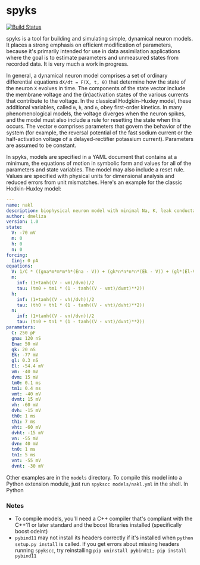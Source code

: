 # spyks

[![Build Status](https://travis-ci.org/melizalab/spyks.png?branch=master)](https://travis-ci.org/melizalab/spyks)

spyks is a tool for building and simulating simple, dynamical neuron models. It places a strong emphasis on efficient modification of parameters, because it's primarily intended for use in data assimilation applications where the goal is to estimate parameters and unmeasured states from recorded data. It is very much a work in progress.

In general, a dynamical neuron model comprises a set of ordinary differential equations `dX/dt = F(X, t, θ)` that determine how the state of the neuron `X` evolves in time. The components of the state vector include the membrane voltage and the (in)activation states of the various currents that contribute to the voltage. In the classical Hodgkin-Huxley model, these additional variables, called `m`, `h`, and `n`, obey first-order kinetics. In many phenomenological models, the voltage diverges when the neuron spikes, and the model must also include a rule for resetting the state when this occurs. The vector `θ` comprises parameters that govern the behavior of the system (for example, the reversal potential of the fast sodium current or the half-activation voltage of a delayed-rectifier potassium current). Parameters are assumed to be constant.

In spyks, models are specified in a YAML document that contains at a minimum, the equations of motion in symbolic form and values for all of the parameters and state variables. The model may also include a reset rule. Values are specified with physical units for dimensional analysis and reduced errors from unit mismatches. Here's an example for the classic Hodkin-Huxley model:

``` YAML
---
name: nakl
description: biophysical neuron model with minimal Na, K, leak conductances
author: dmeliza
version: 1.0
state:
  V: -70 mV
  m: 0
  h: 0
  n: 0
forcing:
  Iinj: 0 pA
equations:
  V: 1/C * ((gna*m*m*m*h*(Ena - V)) + (gk*n*n*n*n*(Ek - V)) + (gl*(El-V)) + Iinj)
  m:
    inf: (1+tanh((V - vm)/dvm))/2
    tau: (tm0 + tm1 * (1 - tanh((V - vmt)/dvmt)**2))
  h:
    inf: (1+tanh((V - vh)/dvh))/2
    tau: (th0 + th1 * (1 - tanh((V - vht)/dvht)**2))
  n:
    inf: (1+tanh((V - vn)/dvn))/2
    tau: (tn0 + tn1 * (1 - tanh((V - vnt)/dvnt)**2))
parameters:
  C: 250 pF
  gna: 120 nS
  Ena: 50 mV
  gk: 20 nS
  Ek: -77 mV
  gl: 0.3 nS
  El: -54.4 mV
  vm: -40 mV
  dvm: 15 mV
  tm0: 0.1 ms
  tm1: 0.4 ms
  vmt: -40 mV
  dvmt: 15 mV
  vh: -60 mV
  dvh: -15 mV
  th0: 1 ms
  th1: 7 ms
  vht: -60 mV
  dvht: -15 mV
  vn: -55 mV
  dvn: 40 mV
  tn0: 1 ms
  tn1: 5 ms
  vnt: -55 mV
  dvnt: -30 mV
```

Other examples are in the `models` directory. To compile this model into a Python extension module, just run `spykscc models/nakl.yml` in the shell. In Python

### Notes

- To compile models, you'll need a C++ compiler that's compliant with the C++11 or later standard and the boost libraries installed (specifically boost odeint)
- `pybind11` may not install its headers correctly if it's installed when `python setup.py install` is called. If you get errors about missing headers running `spykscc`, try reinstalling `pip uninstall pybind11; pip install pybind11`
